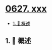 # [0627. xxx](https://github.com/Tdahuyou/TNotes.leetcode/tree/main/notes/0627.%20xxx)

<!-- region:toc -->

- [1. 📝 概述](#1--概述)

<!-- endregion:toc -->

## 1. 📝 概述
